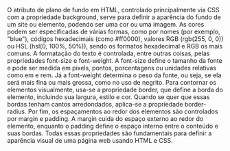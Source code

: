 O atributo de plano de fundo em HTML, controlado principalmente via CSS com a propriedade background, serve para definir a aparência do fundo de um site ou elemento, podendo ser uma cor ou uma imagem. As cores podem ser especificadas de várias formas, como por nomes (por exemplo, "blue"), códigos hexadecimais (como #ff0000), valores RGB (rgb(255, 0, 0)) ou HSL (hsl(0, 100%, 50%)), sendo os formatos hexadecimal e RGB os mais comuns. A formatação do texto é controlada, entre outras coisas, pelas propriedades font-size e font-weight. A font-size define o tamanho da fonte e pode ser medida em pixels, pontos, porcentagens ou unidades relativas como em e rem. Já a font-weight determina o peso da fonte, ou seja, se ela será mais fina ou mais grossa, como no uso de negrito. Para contornar os elementos visualmente, usa-se a propriedade border, que define a borda do elemento, incluindo sua largura, estilo e cor. Quando se quer que essas bordas tenham cantos arredondados, aplica-se a propriedade border-radius. Por fim, os espaçamentos ao redor dos elementos são controlados por margin e padding. A margin cuida do espaço externo ao redor do elemento, enquanto o padding define o espaço interno entre o conteúdo e suas bordas. Todas essas propriedades são fundamentais para definir a aparência visual de uma página web usando HTML e CSS.
